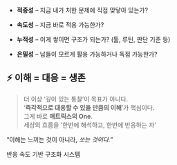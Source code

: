 - **적중성** – 지금 내가 처한 문제에 직접 맞닿아 있는가?
    
- **속도성** – 지금 바로 적용 가능한가?
    
- **누적성** – 이게 쌓이면 구조가 되는가? (툴, 루틴, 판단 기준 등)
    
- **은밀성** – 남들이 모르게 활용 가능하거나 독점 가능한가?

## ⚡ 이해 = 대응 = 생존

> 더 이상 ‘깊이 있는 통찰’이 목표가 아니다.  
> ‘**즉각적으로 대응할 수 있을 만큼의 이해**’가 핵심이다.  
> 그게 바로 **매트릭스의 One**.  
> 세상의 흐름을 '한번에 해석하고, 한번에 반응하는 자'

“이해는 느끼는 것이 아니라, _쏘는 것이다._”

반응 속도 기반 구조화 시스템